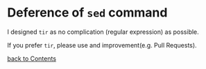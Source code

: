 Deference of `sed` command
===
I designed `tir` as no complication (regular expression) as possible.

If you prefer `tir`, please use and improvement(e.g. Pull Requests).

[back to Contents](contents.md)
